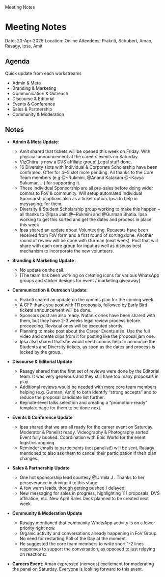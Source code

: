 Meeting Notes

# Meeting Notes

Date: 23-Apr-2025
Location: Online
Attendees: Prakriti, Schubert, Aman, Rasagy, Ipsa, Amit

## Agenda

Quick update from each workstreams

- Admin & Meta
- Branding & Marketing
- Communication & Outreach
- Discourse & Editorial
- Events & Conference
- Sales & Partnership
- Community & Moderation

## Notes

-  **Admin & Meta Update**: 
     - Amit shared that tickets will be opened this week on Friday. With physical announcement at the careers events on Saturday.
     - VizChitra is now a DVS affiliate group! Legal stuff done.
     - 16 Diversity slots with Individual & Corporate Scholarship have been confirmed.  Offer for 4~5 slot more pending. All thanks to the  Core Team members (e.g @⁨~Rukmini⁩, @⁨Anand Katakam⁩ @⁨~Kavya Sukumar⁩, …) for supporting it. 
     - These Individual Sponsorship are all pre-sales before doing wider comms to FoV & community. Will setup automated Individual Sponsorship options also as a ticket option. Ipsa to help in messaging. for them.
     - Diversity & Student Scholarship group working to make this happen – all thanks to @⁨Ipsa Jain⁩ @⁨~Rukmini⁩ and @⁨Gurman Bhatia⁩. Ipsa working to get this sorted and  get the dates and process in place this week
     - Ipsa shared an update about Volunteering. Requests have been received from FoV form and a first round of sorting done. Another round of review will be done with Gurman (next week). Post that will share with each core group for input as well as discuss best mechanism to incorporate the new volunteers.

- **Branding & Marketing Update** :     
    - No update on the call.
    - [The team has been working on creating icons for various WhatsApp groups and sticker designs for event / marketing giveaway]

- **Communication & Outreach Update**: 
    - Prakriti shared an update on the comms plan for the coming week.
    - A CFP thank you post with 111 proposals, followed by Early Bird tickets announcement will be done.
    - Sponsors post are also ready. Nutanix ones have been shared with them, but they have 2-3 weeks legal review process before proceeding. Revisual ones will be executed shortly. 
    - Planning to make post about the Career Events also. Use the full video and create clips from it for posting like the proposal jam one.
    - Ipsa also shared that she would need comms help to announce the Students and Diversity tickets, as soon as the dates and process is locked by the group.

- **Discourse & Editorial Update**
    - Rasagy shared that the first set of reviews were done by the Editorial team. It was very generous and they still have too many proposals in play 
    - Additional reviews would be needed with more core team members helping (e.g. Gurman, Amit) to both identify “strong accepts” and to reduce the proposal candidate list further.
    - Keynote-level talks selection and creating a “promotion-ready” template page for them to be done next. 
 
- **Events & Conference Update**: 
    - Ipsa shared that we are all ready for the career event on Saturday. Moderator & Panelist ready. Videography & Photography sorted. Event fully booked. Coordination with Epic World for the event logistics ongoing.
    - Reminder emails to participants (not panelist!) will be sent. Rasagy mentioned to also ask them to cancel their participation if their plan changes.

- **Sales & Partnership Update**
   - One hot sponsorship lead courtesy @⁨Urmila J⁩ . Thanks to her perseverance in driving it to this stage.  
   - A few warm leads, though getting pushed / delayed.
   - New messaging for sales in progress, highlighting 111 proposals, DVS affiliation, etc. New April Sales Deck planned to be created next week.
  
- **Community & Moderation Update**
   - Rasagy mentioned that community WhatsApp activity is on a lower priority right now.
   - Organic activity and conversations already happening in FoV Group. No need for restarting Poll of the Day at the moment.
  - He suggested the core team members to write short 1-2 lines responses to support the conversation, as opposed to just relaying on reactions. 

- **Careers Event**: Aman expressed (nervous) excitement for moderating the panel on Saturday. Everyone is looking forward to this event.